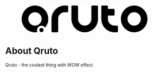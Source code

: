 <p align="center">
    <picture>
        <source media="(prefers-color-scheme: dark)" srcset="../images/logo-dark.png">
        <source media="(prefers-color-scheme: light)" srcset="../images/logo-light.png">
        <img alt="Qruto Logo" src="../images/logo-light.png" width="400">
    </picture>
</p>

# About Qruto

Qruto - the coolest thing with WOW effect.
